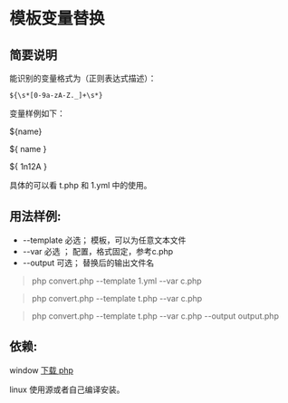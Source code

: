 # 模板变量替换
## 简要说明
能识别的变量格式为（正则表达式描述）：

    ${\s*[0-9a-zA-Z._]+\s*}

变量样例如下：

${name}

${ name }

${ 1n12A }

具体的可以看 t.php 和 1.yml 中的使用。

## 用法样例:
- --template 必选； 模板，可以为任意文本文件
- --var 必选 ； 配置，格式固定，参考c.php
- --output 可选； 替换后的输出文件名

> php convert.php  --template 1.yml  --var c.php

> php convert.php  --template t.php --var c.php

> php convert.php  --template t.php  --var c.php --output output.php


##  依赖:

window [下载 php](http://windows.php.net/download/)

linux 使用源或者自己编译安装。